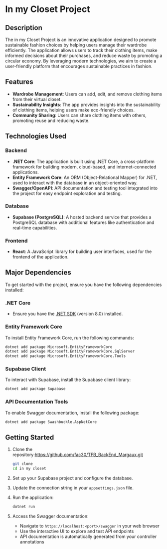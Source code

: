 # In my Closet Project

## Description
The in my Closet Project is an innovative application designed to promote sustainable fashion choices by helping users manage their wardrobe efficiently. The application allows users to track their clothing items, make informed decisions about their purchases, and reduce waste by promoting a circular economy. By leveraging modern technologies, we aim to create a user-friendly platform that encourages sustainable practices in fashion.

## Features
- **Wardrobe Management**: Users can add, edit, and remove clothing items from their virtual closet.
- **Sustainability Insights**: The app provides insights into the sustainability of clothing items, helping users make eco-friendly choices.
- **Community Sharing**: Users can share clothing items with others, promoting reuse and reducing waste.

## Technologies Used

### Backend
- **.NET Core**: The application is built using .NET Core, a cross-platform framework for building modern, cloud-based, and internet-connected applications.
- **Entity Framework Core**: An ORM (Object-Relational Mapper) for .NET, used to interact with the database in an object-oriented way.
- **Swagger/OpenAPI**: API documentation and testing tool integrated into the project for easy endpoint exploration and testing.

### Database
- **Supabase (PostgreSQL)**: A hosted backend service that provides a PostgreSQL database with additional features like authentication and real-time capabilities.

### Frontend
- **React**: A JavaScript library for building user interfaces, used for the frontend of the application.

## Major Dependencies
To get started with the project, ensure you have the following dependencies installed:

### .NET Core
- Ensure you have the [.NET SDK](https://dotnet.microsoft.com/download) (version 8.0) installed.

### Entity Framework Core
To install Entity Framework Core, run the following commands:
```bash
dotnet add package Microsoft.EntityFrameworkCore
dotnet add package Microsoft.EntityFrameworkCore.SqlServer
dotnet add package Microsoft.EntityFrameworkCore.Tools
```

### Supabase Client
To interact with Supabase, install the Supabase client library:
```bash
dotnet add package Supabase
```

### API Documentation Tools
To enable Swagger documentation, install the following package:
```bash
dotnet add package Swashbuckle.AspNetCore
```

## Getting Started
1. Clone the repository:https://github.com/fac30/TFB_BackEnd_Margaux.git
   ```bash
   git clone 
   cd in my closet 
   ```

2. Set up your Supabase project and configure the database.

3. Update the connection string in your `appsettings.json` file.

4. Run the application:
   ```bash
   dotnet run
   ```

5. Access the Swagger documentation:
   - Navigate to `https://localhost:<port>/swagger` in your web browser
   - Use the interactive UI to explore and test API endpoints
   - API documentation is automatically generated from your controller annotations
